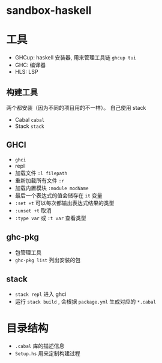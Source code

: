 # sandbox-haskell


# 工具
- GHCup: haskell 安装器, 用来管理工具链 `ghcup tui`
- GHC: 编译器
- HLS: LSP
## 构建工具
两个都安装（因为不同的项目用的不一样）。 自己使用 stack
- Cabal `cabal`
- Stack `stack`

## GHCI
- `ghci`
- repl
- 加载文件 `:l filepath`
- 重新加载所有文件 `:r`
- 加载内置模块 `:module modName`
- 最后一个表达式的值会储存在 `it` 变量
- `:set +t` 可以每次都输出表达式结果的类型
- `:unset +t` 取消
- `:type var` 或 `:t var` 查看类型

## ghc-pkg
- 包管理工具
- `ghc-pkg list` 列出安装的包


## stack
- `stack repl` 进入 ghci
- 运行 `stack build` ,  会根据 `package.yml` 生成对应的 `*.cabal`

# 目录结构
- `.cabal` 库的描述信息
- `Setup.hs` 用来定制构建过程